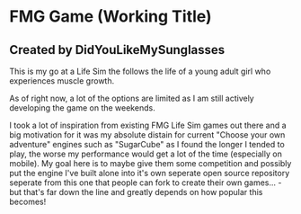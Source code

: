 # FMG Game (Working Title)

## Created by DidYouLikeMySunglasses

This is my go at a Life Sim the follows the life of a young adult girl who experiences muscle growth.

As of right now, a lot of the options are limited as I am still actively developing the game on the weekends.

I took a lot of inspiration from existing FMG Life Sim games out there and a big motivation for it was my absolute distain for current "Choose your own adventure" engines such as "SugarCube" as I found the longer I tended to play, the worse my performance would get a lot of the time (especially on mobile). My goal here is to maybe give them some competition and possibly put the engine I've built alone into it's own seperate open source repository seperate from this one that people can fork to create their own games... -but that's far down the line and greatly depends on how popular this becomes!
